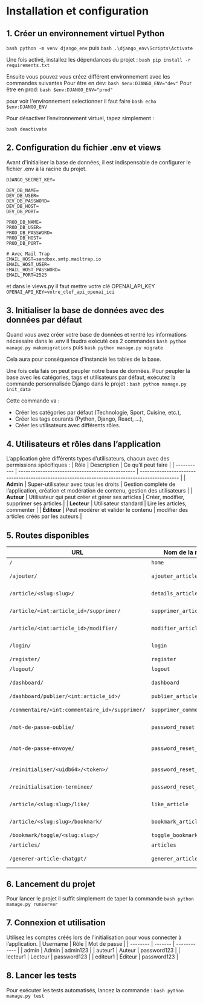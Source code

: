 # Installation et configuration
## 1. Créer un environnement virtuel Python
````bash python -m venv django_env````
puis
````bash .\django_env\Scripts\Activate ````

Une fois activé, installez les dépendances du projet :
```bash pip install -r requirements.txt```

Ensuite vous pouvez vous créez différent environnement avec les commandes suivantes
Pour être en dev:
```bash $env:DJANGO_ENV="dev"```
Pour être en prod:
```bash $env:DJANGO_ENV="prod"```

pour voir l'environnement selectionner il faut faire 
```bash echo $env:DJANGO_ENV```

Pour désactiver l’environnement virtuel, tapez simplement :

```bash deactivate```

## 2. Configuration du fichier .env et views
Avant d'initialiser la base de données, il est indispensable de configurer le fichier .env à la racine du projet.
```
DJANGO_SECRET_KEY=

DEV_DB_NAME=
DEV_DB_USER=
DEV_DB_PASSWORD=
DEV_DB_HOST=
DEV_DB_PORT=

PROD_DB_NAME=
PROD_DB_USER=
PROD_DB_PASSWORD=
PROD_DB_HOST=
PROD_DB_PORT=

# Avec Mail Trap
EMAIL_HOST=sandbox.smtp.mailtrap.io
EMAIL_HOST_USER=
EMAIL_HOST_PASSWORD=
EMAIL_PORT=2525

```

et dans le views.py il faut mettre votre clé OPENAI_API_KEY 
```OPENAI_API_KEY=votre_clef_api_openai_ici```

## 3. Initialiser la base de données avec des données par défaut
Quand vous avez créer votre base de données et rentré les informations nécessaire dans le .env il faudra exécuté ces 2 commandes
```bash python manage.py makemigrations```
puis
```bash python manage.py migrate```

Cela aura pour conséquence d'instancié les tables de la base.

Une fois cela fais on peut peupler notre base de données.
Pour peupler la base avec les catégories, tags et utilisateurs par défaut, exécutez la commande personnalisée Django dans le projet :
```bash python manage.py init_data```

Cette commande va :
-   Créer les catégories par défaut (Technologie, Sport, Cuisine, etc.),
-   Créer les tags courants (Python, Django, React, ...),
-   Créer les utilisateurs avec différents rôles.

## 4. Utilisateurs et rôles dans l’application
   L’application gère différents types d’utilisateurs, chacun avec des permissions spécifiques :
| Rôle        | Description                                      | Ce qu’il peut faire                                                                            |
   | ----------- | ------------------------------------------------ | ---------------------------------------------------------------------------------------------- |
   | **Admin**   | Super-utilisateur avec tous les droits           | Gestion complète de l’application, création et modération de contenu, gestion des utilisateurs |
   | **Auteur**  | Utilisateur qui peut créer et gérer ses articles | Créer, modifier, supprimer ses articles                                                        |
   | **Lecteur** | Utilisateur standard                             | Lire les articles, commenter                                                                   |
   | **Éditeur** | Peut modérer et valider le contenu               | modifier des articles créés par les auteurs                              |

## 5. Routes disponibles
| URL                                            | Nom de la route           | Description                      |
| ---------------------------------------------- | ------------------------- | -------------------------------- |
| `/`                                            | `home`                    | Page d’accueil                   |
| `/ajouter/`                                    | `ajouter_article`         | Ajouter un nouvel article        |
| `/article/<slug:slug>/`                        | `details_article`         | Détails d’un article             |
| `/article/<int:article_id>/supprimer/`         | `supprimer_article`       | Supprimer un article             |
| `/article/<int:article_id>/modifier/`          | `modifier_article`        | Modifier un article              |
| `/login/`                                      | `login`                   | Page de connexion                |
| `/register/`                                   | `register`                | Page d’inscription               |
| `/logout/`                                     | `logout`                  | Déconnexion                      |
| `/dashboard/`                                  | `dashboard`               | Tableau de bord utilisateur      |
| `/dashboard/publier/<int:article_id>/`         | `publier_article`         | Publier un article               |
| `/commentaire/<int:commentaire_id>/supprimer/` | `supprimer_commentaire`   | Supprimer un commentaire         |
| `/mot-de-passe-oublie/`                        | `password_reset`          | Mot de passe oublié              |
| `/mot-de-passe-envoye/`                        | `password_reset_done`     | Confirmation d’envoi email reset |
| `/reinitialiser/<uidb64>/<token>/`             | `password_reset_confirm`  | Réinitialisation du mot de passe |
| `/reinitialisation-terminee/`                  | `password_reset_complete` | Fin de la réinitialisation       |
| `/article/<slug:slug>/like/`                   | `like_article`            | Liker/unliker un article         |
| `/article/<slug:slug>/bookmark/`               | `bookmark_article`        | Ajouter/supprimer un favori      |
| `/bookmark/toggle/<slug:slug>/`                | `toggle_bookmark`         | Basculer le favori               |
| `/articles/`                                   | `articles`                | Liste des articles               |
| `/generer-article-chatgpt/`                    | `generer_article_chatgpt` | Générer un article via ChatGPT   |


## 6. Lancement du projet
Pour lancer le projet il suffit simplement de taper la commande ```bash python manage.py runserver```

## 7. Connexion et utilisation
Utilisez les comptes créés lors de l'initialisation pour vous connecter à l’application.
| Username | Rôle    | Mot de passe |
| -------- | ------- | ------------ |
| admin    | Admin   | admin123     |
| auteur1  | Auteur  | password123  |
| lecteur1 | Lecteur | password123  |
| editeur1 | Éditeur | password123  |

## 8. Lancer les tests
Pour exécuter les tests automatisés, lancez la commande :
```bash python manage.py test```
